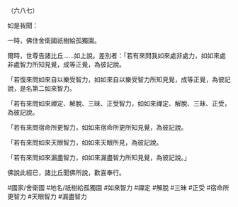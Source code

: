 （六八七）

如是我聞：

一時，佛住舍衛國祇樹給孤獨園。

爾時，世尊告諸比丘……如上說。差別者：「若有來問我如來處非處力，如如來處非處智力所知見覺，成等正覺，為彼記說。

「若復來問如來自以樂受智力，如如來自以樂受智力所知見覺，成等正覺，為彼記說，是名第二如來智力。

「若有來問如來禪定、解脫、三昧、正受智力，如如來禪定、解脫、三昧、正受，為彼記說。

「若有來問宿命所更智力，如如來宿命所更所知見覺，為彼記說。

「若有來問如來天眼智力，如如來天眼所見，為彼記說。

「若有來問如來漏盡智力，如如來漏盡智力所知見覺，為彼記說。」

佛說此經已，諸比丘聞佛所說，歡喜奉行。

#國家/舍衛國
#地名/祇樹給孤獨園
#如來智力
#禪定
#解脫
#三昧
#正受
#宿命所更智力
#天眼智力
#漏盡智力
